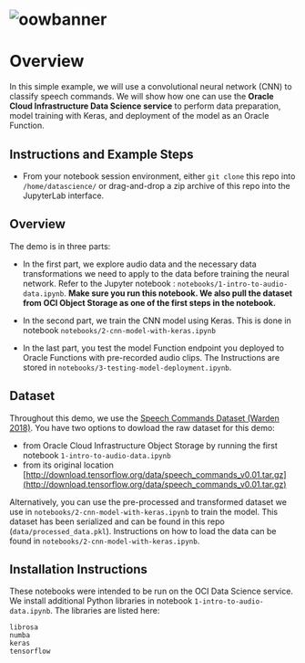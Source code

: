 # ![oowbanner](https://objectstorage.us-ashburn-1.oraclecloud.com/p/Hybywve1ppjSVxMZpUu2PU1R1p6CAvY9FDrv6gJPpOM/n/bigdatadatasciencelarge/b/hosted-datascience-docs/o/oracle-cloud-infrastructure.png)

# Overview

In this simple example, we will use a convolutional neural network (CNN) to classify speech commands. We will show how one can use 
the **Oracle Cloud Infrastructure Data Science service** to perform data preparation, model training with Keras, and deployment of the model as an Oracle Function. 

## Instructions and Example Steps

* From your notebook session environment, either `git clone` this repo into `/home/datascience/` or drag-and-drop a zip archive of this repo into the JupyterLab interface. 

## Overview 

The demo is in three parts:

* In the first part, we explore audio data and the necessary data transformations we need to apply to the data before training the neural network. Refer to the Jupyter notebook : `notebooks/1-intro-to-audio-data.ipynb`. **Make sure you run this notebook. We also pull the dataset from OCI Object Storage as one of the first steps in the notebook.** 

* In the second part, we train the CNN model using Keras. This is done in notebook `notebooks/2-cnn-model-with-keras.ipynb`

* In the last part, you test the model Function endpoint you deployed to Oracle Functions with pre-recorded audio clips. The Instructions are stored in `notebooks/3-testing-model-deployment.ipynb`. 

## Dataset 

Throughout this demo, we use the [Speech Commands Dataset (Warden 2018)](https://arxiv.org/abs/1804.03209). You have two options to dowload the raw dataset for this demo: 
* from Oracle Cloud Infrastructure Object Storage by running the first notebook `1-intro-to-audio-data.ipynb`
* from its original location [http://download.tensorflow.org/data/speech_commands_v0.01.tar.gz](http://download.tensorflow.org/data/speech_commands_v0.01.tar.gz) 

Alternatively, you can use the pre-processed and transformed dataset we use in `notebooks/2-cnn-model-with-keras.ipynb` to train the model. This dataset has been serialized and can be found in this repo (`data/processed_data.pkl`). Instructions on how to load the data can be found in `notebooks/2-cnn-model-with-keras.ipynb`. 

## Installation Instructions 

These notebooks were intended to be run on the OCI Data Science service. We install additional Python libraries 
in notebook `1-intro-to-audio-data.ipynb`. The libraries are listed here: 

```
librosa
numba
keras
tensorflow
```

